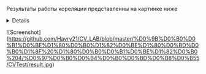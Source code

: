Результаты работы кореляции представленны на картинке ниже

<details>
 
[![Результат работы][1]][1]
 
[1]: https://github.com/Havry21/CV_LAB/blob/master/%D0%9B%D0%B0%D0%B1%D0%BE%D1%80%D0%B0%D1%82%D0%BE%D1%80%D0%BD%D0%B0%D1%8F%20%D1%80%D0%B0%D0%B1%D0%BE%D1%82%D0%B0%204/%D0%97%D0%B0%D0%B4%D0%B0%D0%BD%D0%B8%D0%B55/CVTest/result.jpg
 
</details>

![Screenshot] (https://github.com/Havry21/CV_LAB/blob/master/%D0%9B%D0%B0%D0%B1%D0%BE%D1%80%D0%B0%D1%82%D0%BE%D1%80%D0%BD%D0%B0%D1%8F%20%D1%80%D0%B0%D0%B1%D0%BE%D1%82%D0%B0%204/%D0%97%D0%B0%D0%B4%D0%B0%D0%BD%D0%B8%D0%B55/CVTest/result.jpg)
